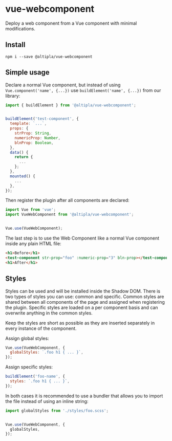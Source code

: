 
# vue-webcomponent

Deploy a web component from a Vue component with minimal modifications.


## Install

```shell
npm i --save @altipla/vue-webcomponent
```


## Simple usage

Declare a normal Vue component, but instead of using `Vue.component('name', {...})` use `buildElement('name', {...})` from our library:

```js
import { buildElement } from '@altipla/vue-webcomponent';


buildElement('test-component', {
  template: `...`,
  props: {
    strProp: String,
    numericProp: Number,
    blnProp: Boolean,
  },
  data() {
    return {
      ...
    };
  },
  mounted() {
    ...
  },
});
```


Then register the plugin after all components are declared:

```js
import Vue from 'vue';
import VueWebComponent from '@altipla/vue-webcomponent';


Vue.use(VueWebComponent);
```

The last step is to use the Web Component like a normal Vue component inside any plain HTML file:

```html
<h1>Before</h1>
<test-component str-prop="foo" :numeric-prop="3" bln-prop></test-component>
<h1>After</h1>
```


## Styles

Styles can be used and will be installed inside the Shadow DOM. There is two types of styles you can use: common and specific. Common styles are shared between all components of the page and assigned when registering the plugin. Specific styles are loaded on a per component basis and can overwrite anything in the common styles.

Keep the styles are short as possible as they are inserted separately in every instance of the component.

Assign global styles:

```js
Vue.use(VueWebComponent, {
  globalStyles: `.foo h1 { ... }`,
});
```

Assign specific styles:

```js
buildElement('foo-name', {
  styles: `.foo h1 { ... }`,
});
```

In both cases it is recommended to use a bundler that allows you to import the file instead of using an inline string:

```js
import globalStyles from './styles/foo.scss';


Vue.use(VueWebComponent, {
  globalStyles,
});
```
